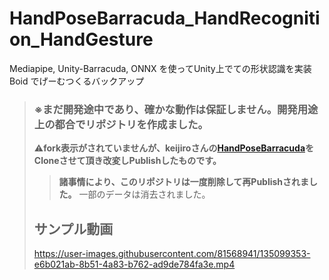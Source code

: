 # HandPoseBarracuda_HandRecognition_HandGesture
Mediapipe, Unity-Barracuda, ONNX を使ってUnity上でての形状認識を実装
Boid でげーむつくるバックアップ

> ### ※まだ開発途中であり、確かな動作は保証しません。開発用途上の都合でリポジトリを作成ました。
> 
> :warning:**fork表示がされていませんが、keijiroさんの[HandPoseBarracuda](https://github.com/keijiro/HandPoseBarracuda)をCloneさせて頂き改変しPublishしたものです。**
> 
> 
> > **諸事情により、このリポジトリは一度削除して再Publishされました。**
> > 一部のデータは消去されました。
> 
> ## サンプル動画
> https://user-images.githubusercontent.com/81568941/135099353-e6b021ab-8b51-4a83-b762-ad9de784fa3e.mp4
> 
